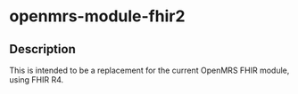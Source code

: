 openmrs-module-fhir2
==========================

Description
-----------
This is intended to be a replacement for the current OpenMRS FHIR module, using FHIR R4.
